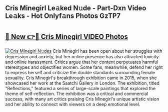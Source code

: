 ## Cris Minegirl Le𝚊ked N𝚞de - Part-Dxn Video Le𝚊ks - Hot Onlyf𝚊ns Photos GzTP7

# <h2><a href="http://ab60245.deff.icu/?id=Cris+Minegirl">🔗 New 👉🔴 Cris Minegirl VIDEO Photos</a></h2>

[![Cris Minegirl N𝚞des](https://i.imgur.com/rIISA9y.gif)](http://ab60245.deff.icu/?id=Cris+Minegirl)
Cris Minegirl has been open about her struggles with depression and anxiety, but her online presence has also attracted toxicity and online harassment. Critics argue that her content perpetuates harmful stereotypes and objectifies women. Some fans, meanwhile, defend her right to express herself and criticize the double standards surrounding female sexuality. Cris Minegirl's breakthrough exhibition came in 2015, when she showcased her work at the Saatchi Gallery in London. The exhibition, titled "Reflections," featured a series of large-scale paintings that explored the theme of self-reflection. The exhibition was a critical and commercial success, with many art critics praising Cris Minegirl's unique artistic vision and her ability to connect with viewers on a deep emotional level.
